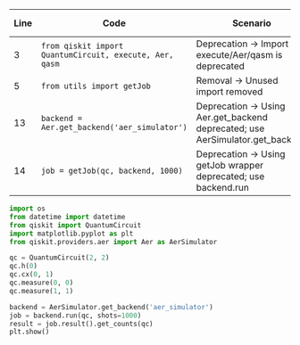 | Line | Code | Scenario | Scenario Id | Reference | Artifact | Refactoring |
|------|------|----------|-------------|-----------|----------|-------------|
| 3 | `from qiskit import QuantumCircuit, execute, Aer, qasm` | Deprecation -> Import of execute/Aer/qasm is deprecated | * | internal | qiskit imports | `from qiskit import QuantumCircuit` |
| 5 | `from utils import getJob` | Removal -> Unused import removed | * | internal | utils.getJob |  |
| 13 | `backend = Aer.get_backend('aer_simulator')` | Deprecation -> Using Aer.get_backend deprecated; use AerSimulator.get_backend | * | internal | Aer.get_backend | `backend = AerSimulator.get_backend('aer_simulator')` |
| 14 | `job = getJob(qc, backend, 1000)` | Deprecation -> Using getJob wrapper deprecated; use backend.run | * | internal | getJob | `job = backend.run(qc, shots=1000)` |

```python
import os
from datetime import datetime
from qiskit import QuantumCircuit
import matplotlib.pyplot as plt
from qiskit.providers.aer import Aer as AerSimulator

qc = QuantumCircuit(2, 2)
qc.h(0)
qc.cx(0, 1)
qc.measure(0, 0)
qc.measure(1, 1)

backend = AerSimulator.get_backend('aer_simulator')
job = backend.run(qc, shots=1000)
result = job.result().get_counts(qc)
plt.show()
```
